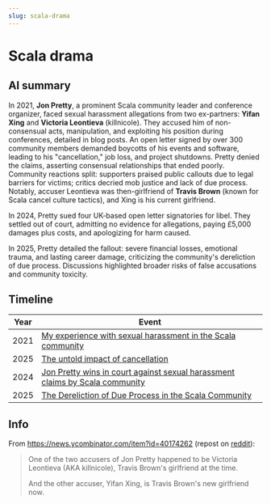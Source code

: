 ```yaml
---
slug: scala-drama
---
```


# Scala drama

## AI summary

In 2021, **Jon Pretty**, a prominent Scala community leader and conference organizer, faced sexual harassment allegations from two ex-partners: **Yifan Xing** and **Victoria Leontieva** (killnicole). They accused him of non-consensual acts, manipulation, and exploiting his position during conferences, detailed in blog posts. An open letter signed by over 300 community members demanded boycotts of his events and software, leading to his "cancellation," job loss, and project shutdowns. Pretty denied the claims, asserting consensual relationships that ended poorly.
Community reactions split: supporters praised public callouts due to legal barriers for victims; critics decried mob justice and lack of due process. Notably, accuser Leontieva was then-girlfriend of **Travis Brown** (known for Scala cancel culture tactics), and Xing is his current girlfriend.

In 2024, Pretty sued four UK-based open letter signatories for libel. They settled out of court, admitting no evidence for allegations, paying £5,000 damages plus costs, and apologizing for harm caused.

In 2025, Pretty detailed the fallout: severe financial losses, emotional trauma, and lasting career damage, criticizing the community's dereliction of due process. Discussions highlighted broader risks of false accusations and community toxicity.

## Timeline

| Year | Event                                                                                                                         |
| ---- | ----------------------------------------------------------------------------------------------------------------------------- |
| 2021 | [My experience with sexual harassment in the Scala community](https://news.ycombinator.com/item?id=26961482)                  |
| 2025 | [The untold impact of cancellation](https://news.ycombinator.com/item?id=44755644)                                            |
| 2024 | [Jon Pretty wins in court against sexual harassment claims by Scala community](https://news.ycombinator.com/item?id=40169578) |
| 2025 | [The Dereliction of Due Process in the Scala Community](https://news.ycombinator.com/item?id=44836170)                        |

## Info

From https://news.ycombinator.com/item?id=40174262 (repost on [reddit](https://old.reddit.com/r/scala/comments/1meuv2p/the_untold_impact_of_cancellation/n6pe6tf/?context=3)):

> One of the two accusers of Jon Pretty happened to be Victoria Leontieva (AKA killnicole), Travis Brown's girlfriend at the time.
> 
> And the other accuser, Yifan Xing, is Travis Brown's new girlfriend now.

